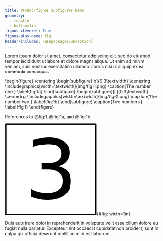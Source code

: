 ```yaml
---
title: Pandoc-fignos Subfigures Demo
geometry:
  - top=1in
  - bottom=1in
fignos-cleveref: True
fignos-plus-name: Fig.
header-includes: \usepackage{subcaption}
...
```


Lorem ipsum dolor sit amet, consectetur adipiscing elit, sed do eiusmod tempor incididunt ut labore et dolore magna aliqua. Ut enim ad minim veniam, quis nostrud exercitation ullamco laboris nisi ut aliquip ex ea commodo consequat.

\begin{figure}
  \centering
  \begin{subfigure}[b]{0.3\textwidth}
    \centering
    \includegraphics[width=\textwidth]{img/fig-1.png}
    \caption{The number one.}
    \label{fig:1a}
  \end{subfigure}
  \begin{subfigure}[b]{0.3\textwidth}
    \centering
    \includegraphics[width=\textwidth]{img/fig-2.png}
    \caption{The number two.}
    \label{fig:1b}
  \end{subfigure}
  \caption{Two numbers.}
  \label{fig:1}
\end{figure}

References to @fig:1, @fig:1a, and @fig:1b.

![The number three.](img/fig-3.png){#fig: width=1in}

Duis aute irure dolor in reprehenderit in voluptate velit esse cillum dolore eu fugiat nulla pariatur. Excepteur sint occaecat cupidatat non proident, sunt in culpa qui officia deserunt mollit anim id est laborum.
